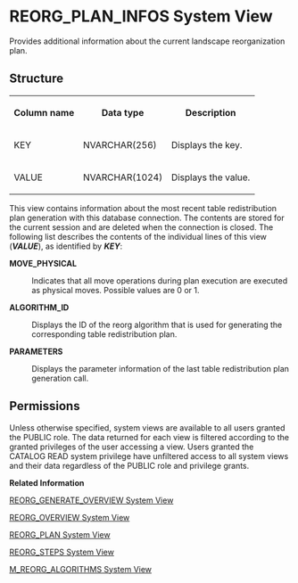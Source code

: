 <!-- loio20cd27f275191014b538ef5faa5b00a2 -->

# REORG\_PLAN\_INFOS System View

Provides additional information about the current landscape reorganization plan.



<a name="loio20cd27f275191014b538ef5faa5b00a2___r_e_o_r_g__p_l_a_n__i_n_f_o_s_1struct_REORG_PLAN_INFOS"/>

## Structure


<table>
<tr>
<th valign="top">

Column name

</th>
<th valign="top">

Data type

</th>
<th valign="top">

Description

</th>
</tr>
<tr>
<td valign="top">

KEY

</td>
<td valign="top">

NVARCHAR\(256\)

</td>
<td valign="top">

Displays the key.

</td>
</tr>
<tr>
<td valign="top">

VALUE

</td>
<td valign="top">

NVARCHAR\(1024\)

</td>
<td valign="top">

Displays the value.

</td>
</tr>
</table>

This view contains information about the most recent table redistribution plan generation with this database connection. The contents are stored for the current session and are deleted when the connection is closed. The following list describes the contents of the individual lines of this view \(***VALUE***\), as identified by ***KEY***:


<dl>
<dt><b>

MOVE\_PHYSICAL

</b></dt>
<dd>

Indicates that all move operations during plan execution are executed as physical moves. Possible values are 0 or 1.



</dd>
</dl>


<dl>
<dt><b>

ALGORITHM\_ID

</b></dt>
<dd>

Displays the ID of the reorg algorithm that is used for generating the corresponding table redistribution plan.



</dd>
</dl>


<dl>
<dt><b>

PARAMETERS

</b></dt>
<dd>

Displays the parameter information of the last table redistribution plan generation call.



</dd>
</dl>



<a name="loio20cd27f275191014b538ef5faa5b00a2___r_e_o_r_g__p_l_a_n__i_n_f_o_s_1fulldesc_REORG_PLAN_INFOS"/>

## Permissions

Unless otherwise specified, system views are available to all users granted the PUBLIC role. The data returned for each view is filtered according to the granted privileges of the user accessing a view. Users granted the CATALOG READ system privilege have unfiltered access to all system views and their data regardless of the PUBLIC role and privilege grants.

**Related Information**  


[REORG\_GENERATE\_OVERVIEW System View](reorg-generate-overview-system-view-176f257.md "Tracks automated and administrator calls to the REORG_GENERATE procedure.")

[REORG\_OVERVIEW System View](reorg-overview-system-view-20ccfa2.md "Provides an overview of landscape redistributions.")

[REORG\_PLAN System View](reorg-plan-system-view-20cd4f1.md "Provides current plan information for landscape reorganization.")

[REORG\_STEPS System View](reorg-steps-system-view-20cd6dd.md "Contains the executed or to be executed table redistribution plan items.")

[M\_REORG\_ALGORITHMS System View](../022-Monitoring-Views/m-reorg-algorithms-system-view-20b9ec5.md "Provides information about landscape redistribution algorithms.")

